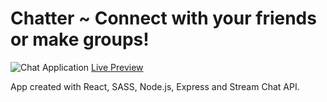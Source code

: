 # Chatter ~ Connect with your friends or make groups!
![Chat Application](https://ibb.co/gR4TsLm)
[Live Preview](https://chatter-appl.netlify.app/)

App created with React, SASS, Node.js, Express and Stream Chat API.
